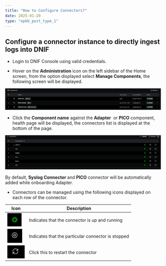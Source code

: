 ```yaml
---
title: "How to Configure Connectors?"
date: 2025-01-20
type: "epkb_post_type_1"
---
```


## **Configure a connector instance to directly ingest logs into DNIF**

- Login to DNIF Console using valid credentials.

- Hover on the **Administration** icon on the left sidebar of the Home screen, from the option displayed select **Manage Components**, the following screen will be displayed.

![image 1-Dec-21-2023-12-56-12-1557-PM](./images-How%20to%20Configure%20Connectors/How-to-Configure-Connectors-1.png)

- Click the **Component name** against the **Adapter**  or **PICO** component, health page will be displayed, the connectors list is displayed at the bottom of the page.

![image 2-Dec-21-2023-12-56-22-6225-PM](./images-How%20to%20Configure%20Connectors/How-to-Configure-Connectors-2.png)

By default, **Syslog Connector** and **PICO** connector will be automatically added while onboarding Adapter.

- Connectors can be managed using the following icons displayed on each row of the connector.

| Icon | Description |
| --- | --- |
| ![image 3-Dec-21-2023-12-56-35-8569-PM](./images-How%20to%20Configure%20Connectors/How-to-Configure-Connectors-3.png) | Indicates that the connector is up and running |
| ![image 4-Dec-21-2023-12-56-47-6146-PM](./images-How%20to%20Configure%20Connectors/How-to-Configure-Connectors-4.png) | Indicates that the particular connector is stopped |
| ![](./images-How%20to%20Configure%20Connectors/How-to-Configure-Connectors-5.png) | Click this to restart the connector |
